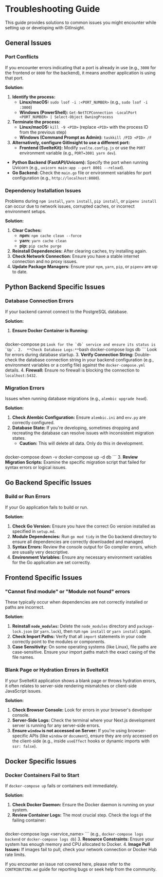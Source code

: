 # Troubleshooting Guide

This guide provides solutions to common issues you might encounter while setting up or developing with GitInsight.

## General Issues

### Port Conflicts

If you encounter errors indicating that a port is already in use (e.g., `3000` for the frontend or `8000` for the backend), it means another application is using that port.

**Solution:**

1.  **Identify the process:**
    *   **Linux/macOS:** `sudo lsof -i :<PORT_NUMBER>` (e.g., `sudo lsof -i :3000`)
    *   **Windows (PowerShell):** `Get-NetTCPConnection -LocalPort <PORT_NUMBER> | Select-Object OwningProcess`
2.  **Terminate the process:**
    *   **Linux/macOS:** `kill -9 <PID>` (replace `<PID>` with the process ID from the previous step)
    *   **Windows (Command Prompt as Admin):** `taskkill /PID <PID> /F`
3.  **Alternatively, configure GitInsight to use a different port:**
    *   **Frontend (SvelteKit):** Modify `svelte.config.js` or use the `PORT` environment variable (e.g., `PORT=3001 yarn dev`).
*   **Python Backend (FastAPI/Uvicorn):** Specify the port when running Uvicorn (e.g., `uvicorn main:app --port 8001 --reload`).
*   **Go Backend:** Check the `main.go` file or environment variables for port configuration (e.g., `http://localhost:8080`).

### Dependency Installation Issues

Problems during `npm install`, `yarn install`, `pip install`, or `pipenv install` can occur due to network issues, corrupted caches, or incorrect environment setups.

**Solution:**

1.  **Clear Caches:**
    *   **npm:** `npm cache clean --force`
    *   **yarn:** `yarn cache clean`
    *   **pip:** `pip cache purge`
2.  **Reinstall Dependencies:** After clearing caches, try installing again.
3.  **Check Network Connection:** Ensure you have a stable internet connection and no proxy issues.
4.  **Update Package Managers:** Ensure your `npm`, `yarn`, `pip`, or `pipenv` are up to date.

## Python Backend Specific Issues

### Database Connection Errors

If your backend cannot connect to the PostgreSQL database.

**Solution:**

1.  **Ensure Docker Container is Running:**
    ```bash
docker-compose ps
    ```
    Look for the `db` service and ensure its status is `Up`.
2.  **Check Database Logs:**
    ```bash
docker-compose logs db
    ```
    Look for errors during database startup.
3.  **Verify Connection String:** Double-check the database connection string in your backend configuration (e.g., environment variables or a config file) against the `docker-compose.yml` details.
4.  **Firewall:** Ensure no firewall is blocking the connection to `localhost:5432`.

### Migration Errors

Issues when running database migrations (e.g., `alembic upgrade head`).

**Solution:**

1.  **Check Alembic Configuration:** Ensure `alembic.ini` and `env.py` are correctly configured.
2.  **Database State:** If you're developing, sometimes dropping and recreating the database can resolve issues with inconsistent migration states.
    *   **Caution:** This will delete all data. Only do this in development.
    ```bash
docker-compose down -v
docker-compose up -d db
    ```
3.  **Review Migration Scripts:** Examine the specific migration script that failed for syntax errors or logical issues.

## Go Backend Specific Issues

### Build or Run Errors

If your Go application fails to build or run.

**Solution:**

1.  **Check Go Version:** Ensure you have the correct Go version installed as specified in `setup.md`.
2.  **Module Dependencies:** Run `go mod tidy` in the Go backend directory to ensure all dependencies are correctly downloaded and managed.
3.  **Syntax Errors:** Review the console output for Go compiler errors, which are usually very descriptive.
4.  **Environment Variables:** Ensure any necessary environment variables for the Go application are set correctly.

## Frontend Specific Issues

### "Cannot find module" or "Module not found" errors

These typically occur when dependencies are not correctly installed or paths are incorrect.

**Solution:**

1.  **Reinstall `node_modules`:** Delete the `node_modules` directory and `package-lock.json` (or `yarn.lock`), then run `npm install` or `yarn install` again.
2.  **Check Import Paths:** Verify that all `import` statements in your code correctly point to the modules or components.
3.  **Case Sensitivity:** On some operating systems (like Linux), file paths are case-sensitive. Ensure your import paths match the exact casing of the file names.

### Blank Page or Hydration Errors in SvelteKit

If your SvelteKit application shows a blank page or throws hydration errors, it often relates to server-side rendering mismatches or client-side JavaScript issues.

**Solution:**

1.  **Check Browser Console:** Look for errors in your browser's developer console.
2.  **Server-Side Logs:** Check the terminal where your Next.js development server is running for any server-side errors.
3.  **Ensure `window` is not accessed on Server:** If you're using browser-specific APIs (like `window` or `document`), ensure they are only accessed on the client-side (e.g., inside `useEffect` hooks or dynamic imports with `ssr: false`).

## Docker Specific Issues

### Docker Containers Fail to Start

If `docker-compose up` fails or containers exit immediately.

**Solution:**

1.  **Check Docker Daemon:** Ensure the Docker daemon is running on your system.
2.  **Review Container Logs:** The most crucial step. Check the logs of the failing container:
    ```bash
docker-compose logs <service_name>
    ```
    (e.g., `docker-compose logs backend` or `docker-compose logs db`)
3.  **Resource Constraints:** Ensure your system has enough memory and CPU allocated to Docker.
4.  **Image Pull Issues:** If images fail to pull, check your network connection or Docker Hub rate limits.

If you encounter an issue not covered here, please refer to the `CONTRIBUTING.md` guide for reporting bugs or seek help from the community.